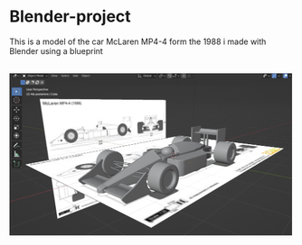 # Blender-project

<span>This is a model of the car McLaren MP4-4 form the 1988 i made with Blender using a blueprint</span>
<br><br>

<img src="car.png" width="500" alt="McLaren">
